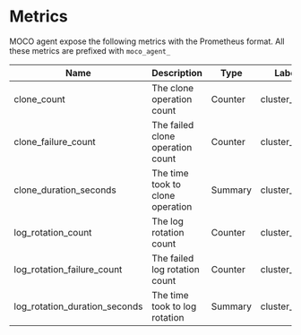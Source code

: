 Metrics
=======

MOCO agent expose the following metrics with the Prometheus format.  All these metrics are prefixed with `moco_agent_`

| Name                          | Description                      | Type    | Labels       |
| ----------------------------- | -------------------------------- | ------- | ------------ |
| clone_count                   | The clone operation count        | Counter | cluster_name |
| clone_failure_count           | The failed clone operation count | Counter | cluster_name |
| clone_duration_seconds        | The time took to clone operation | Summary | cluster_name |
| log_rotation_count            | The log rotation count           | Counter | cluster_name |
| log_rotation_failure_count    | The failed log rotation count    | Counter | cluster_name |
| log_rotation_duration_seconds | The time took to log rotation    | Summary | cluster_name |
